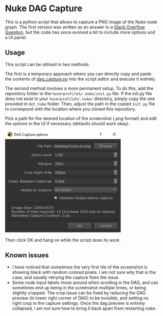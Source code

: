 # Nuke DAG Capture

This is a python script that allows to capture a PNG image of the Nuke node graph. 
The first version was written as an answer to a [Stack Overflow Question](https://stackoverflow.com/questions/64674724/extract-a-vector-image-or-high-res-image-from-nukes-node-graph), but the code has since evolved a bit to include more options and a UI panel.

## Usage


This script can be utilized in two methods. 

The first is a temporary approach where you can directly copy and paste the 
contents of [dag_capture.py](dag_capture.py) into the script editor and execute it entirely. 

The second method involves a more permanent 
setup. To do this, add the repository folder to the `%userprofile%/.nuke/init.py` file. If the init.py file does not exist 
in your `%userprofile%/.nuke/` directory, simply copy the one provided in `dot_nuke` folder. Then, adjust the path in the 
copied `init.py` file to correspond with the location where you cloned this repository.

Pick a path for the desired location of the screenshot (.png format) and edit the options in the UI if necessary (defaults should work okay).

![ui screenshot](screenshot.png)

Then click OK and hang on while the script does its work.

## Known issues
- I have noticed that sometimes the very first tile of the screenshot is showing black with random colored pixels. I am not sure why that is the case, and usually retrying the capture fixes the issue.
- Some node input labels move around when scrolling in the DAG, and can sometimes end up being in the screenshot multiple times, or being slightly cropped. The crop issue can be fixed by reducing the DAG preview (in lower right corner of DAG) to be invisible, and setting no right crop in the capture settings. Once the dag preview is entirely collapsed, I am not sure how to bring it back apart from restarting nuke.